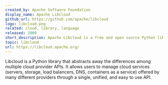 ```yaml
---
created_by: Apache Software Foundation
display_name: Apache Libcloud
github_url: https://github.com/apache/libcloud
logo: libcloud.png
related: cloud, library, language
released: 2009
short_description: Apache Libcloud is a free and open source Python library for interacting with many of the popular cloud service providers using a unified API.
topic: libcloud
url: https://libcloud.apache.org/
---
```

Libcloud is a Python library that abstracts away the differences among multiple cloud provider APIs. It allows users to manage cloud services (servers, storage, load balancers, DNS, containers as a service) offered by many different providers through a single, unified, and easy to use API.
